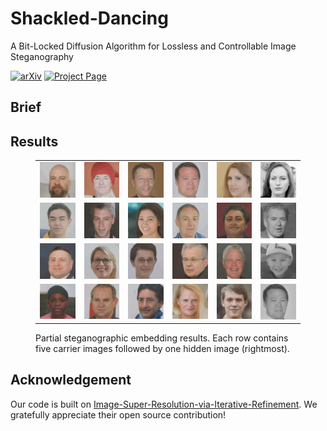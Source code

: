 # Shackled-Dancing
A Bit-Locked Diffusion Algorithm for Lossless and Controllable Image Steganography

[![arXiv](https://img.shields.io/badge/arXiv-2505.10950-b31b1b.svg)](https://arxiv.org/abs/2505.10950)
[![Project Page](https://img.shields.io/badge/Project-Page-007ec6.svg)](https://github.com/yingtian22/Shackled-Dancing)


## Brief

## Results

<figure>
  <table>
    <tr>
      <td><img src="Figures/1.png" width="100"></td>
      <td><img src="Figures/2.png" width="100"></td>
      <td><img src="Figures/3.png" width="100"></td>
      <td><img src="Figures/4.png" width="100"></td>
      <td><img src="Figures/5.png" width="100"></td>
      <td><img src="Figures/6.png" width="100"></td>
    </tr>
    <tr>
      <td><img src="Figures/7.png" width="100"></td>
      <td><img src="Figures/8.png" width="100"></td>
      <td><img src="Figures/9.png" width="100"></td>
      <td><img src="Figures/10.png" width="100"></td>
      <td><img src="Figures/11.png" width="100"></td>
      <td><img src="Figures/12.png" width="100"></td>
    </tr>
    <tr>
      <td><img src="Figures/13.png" width="100"></td>
      <td><img src="Figures/14.png" width="100"></td>
      <td><img src="Figures/15.png" width="100"></td>
      <td><img src="Figures/16.png" width="100"></td>
      <td><img src="Figures/17.png" width="100"></td>
      <td><img src="Figures/18.png" width="100"></td>
    </tr>
    <tr>
      <td><img src="Figures/19.png" width="100"></td>
      <td><img src="Figures/20.png" width="100"></td>
      <td><img src="Figures/21.png" width="100"></td>
      <td><img src="Figures/22.png" width="100"></td>
      <td><img src="Figures/23.png" width="100"></td>
      <td><img src="Figures/24.png" width="100"></td>
    </tr>
  </table>
  <figcaption>Partial steganographic embedding results. Each row contains five carrier images followed by one hidden image (rightmost).</figcaption>
</figure>

## Acknowledgement
Our code is built on [Image-Super-Resolution-via-Iterative-Refinement](https://github.com/Janspiry/Image-Super-Resolution-via-Iterative-Refinement). We gratefully appreciate their open source contribution!
